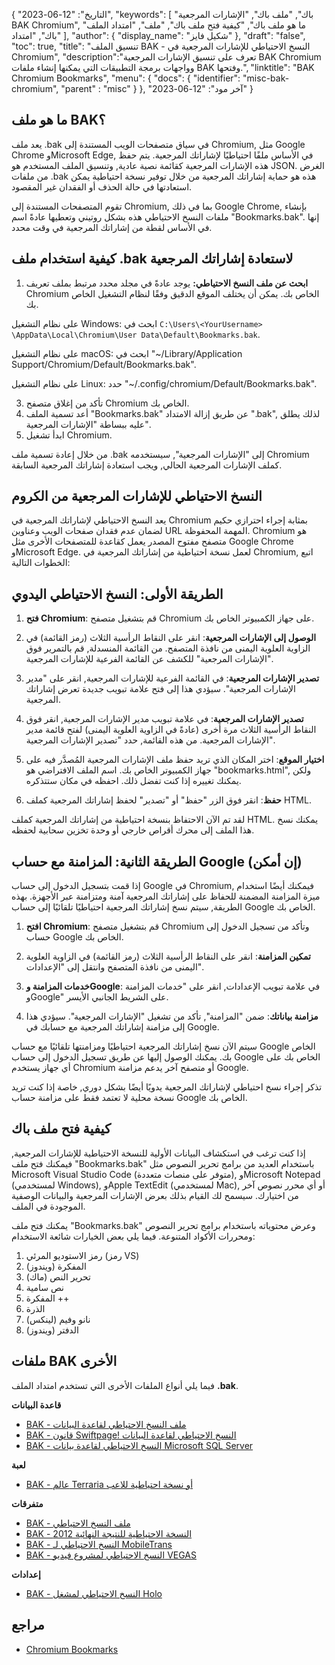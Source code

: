 {
"التاريخ": "12-06-2023",
  "keywords": [
"باك",
"ملف باك",
"الإشارات المرجعية BAK Chromium",
"ما هو ملف باك",
"كيفية فتح ملف باك",
"ملف",
"امتداد الملف باك",
"امتداد"
],
  "author": {
"display_name": "شكيل فايز"
},
"draft": "false",
"toc": true,
"title": "تنسيق الملف BAK - النسخ الاحتياطي للإشارات المرجعية في Chromium",
  "description":"تعرف على تنسيق الإشارات المرجعية BAK Chromium وواجهات برمجة التطبيقات التي يمكنها إنشاء ملفات BAK وفتحها.",
"linktitle": "BAK Chromium Bookmarks",
  "menu": {
    "docs": {
      "identifier": "misc-bak-chromium",
"parent" : "misc"
}
},
"آخر مود": "12-06-2023"
}

## ما هو ملف BAK؟

يعد ملف .bak في سياق متصفحات الويب المستندة إلى Chromium, مثل Google Chrome وMicrosoft Edge, في الأساس ملفًا احتياطيًا لإشاراتك المرجعية. يتم حفظ هذه الإشارات المرجعية كقائمة نصية عادية, وتنسيق الملف المستخدم هو JSON. الغرض من ملفات .bak هذه هو حماية إشاراتك المرجعية من خلال توفير نسخة احتياطية يمكن استعادتها في حالة الحذف أو الفقدان غير المقصود.

تقوم المتصفحات المستندة إلى Chromium, بما في ذلك Google Chrome, بإنشاء ملفات النسخ الاحتياطي هذه بشكل روتيني وتعطيها عادةً اسم "Bookmarks.bak". إنها في الأساس لقطة من إشاراتك المرجعية في وقت محدد.

## كيفية استخدام ملف .bak لاستعادة إشاراتك المرجعية

1. **ابحث عن ملف النسخ الاحتياطي:** يوجد عادةً في مجلد محدد مرتبط بملف تعريف Chromium الخاص بك. يمكن أن يختلف الموقع الدقيق وفقًا لنظام التشغيل الخاص بك.

على نظام التشغيل Windows: ابحث في `C:\Users\<YourUsername> \AppData\Local\Chromium\User Data\Default\Bookmarks.bak`.

على نظام التشغيل macOS: ابحث في "~/Library/Application Support/Chromium/Default/Bookmarks.bak".

على نظام التشغيل Linux: حدد "~/.config/chromium/Default/Bookmarks.bak".

3. تأكد من إغلاق متصفح Chromium الخاص بك.
4. أعد تسمية الملف "Bookmarks.bak" عن طريق إزالة الامتداد ".bak", لذلك يطلق عليه ببساطة "الإشارات المرجعية".
5. ابدأ تشغيل Chromium.

من خلال إعادة تسمية ملف .bak إلى "الإشارات المرجعية", سيستخدمه Chromium كملف الإشارات المرجعية الحالي, ويجب استعادة إشاراتك المرجعية السابقة.

## النسخ الاحتياطي للإشارات المرجعية من الكروم

يعد النسخ الاحتياطي لإشاراتك المرجعية في Chromium بمثابة إجراء احترازي حكيم لضمان عدم فقدان صفحات الويب وعناوين URL المهمة المحفوظة. Chromium هو متصفح مفتوح المصدر يعمل كقاعدة للمتصفحات الأخرى مثل Google Chrome وMicrosoft Edge. لعمل نسخة احتياطية من إشاراتك المرجعية في Chromium, اتبع الخطوات التالية:

## الطريقة الأولى: النسخ الاحتياطي اليدوي

1. **فتح Chromium**: قم بتشغيل متصفح Chromium على جهاز الكمبيوتر الخاص بك.

2. **الوصول إلى الإشارات المرجعية**: انقر على النقاط الرأسية الثلاث (رمز القائمة) في الزاوية العلوية اليمنى من نافذة المتصفح. من القائمة المنسدلة, قم بالتمرير فوق "الإشارات المرجعية" للكشف عن القائمة الفرعية للإشارات المرجعية.

3. **تصدير الإشارات المرجعية**: في القائمة الفرعية للإشارات المرجعية, انقر على "مدير الإشارات المرجعية". سيؤدي هذا إلى فتح علامة تبويب جديدة تعرض إشاراتك المرجعية.

4. **تصدير الإشارات المرجعية**: في علامة تبويب مدير الإشارات المرجعية, انقر فوق النقاط الرأسية الثلاث مرة أخرى (عادةً في الزاوية العلوية اليمنى) لفتح قائمة مدير الإشارات المرجعية. من هذه القائمة, حدد "تصدير الإشارات المرجعية".

5. **اختيار الموقع**: اختر المكان الذي تريد حفظ ملف الإشارات المرجعية المُصدَّر فيه على جهاز الكمبيوتر الخاص بك. اسم الملف الافتراضي هو "bookmarks.html", ولكن يمكنك تغييره إذا كنت تفضل ذلك. احفظه في مكان ستتذكره.

6. **حفظ**: انقر فوق الزر "حفظ" أو "تصدير" لحفظ إشاراتك المرجعية كملف HTML.

لقد تم الآن الاحتفاظ بنسخة احتياطية من إشاراتك المرجعية كملف HTML. يمكنك نسخ هذا الملف إلى محرك أقراص خارجي أو وحدة تخزين سحابية لحفظه.

## الطريقة الثانية: المزامنة مع حساب Google (إن أمكن)

إذا قمت بتسجيل الدخول إلى حساب Google في Chromium, فيمكنك أيضًا استخدام ميزة المزامنة المضمنة للحفاظ على إشاراتك المرجعية آمنة ومتزامنة عبر الأجهزة. بهذه الطريقة, سيتم نسخ إشاراتك المرجعية احتياطيًا تلقائيًا إلى حساب Google الخاص بك.

1. **افتح Chromium**: قم بتشغيل متصفح Chromium وتأكد من تسجيل الدخول إلى حساب Google الخاص بك.

2. **تمكين المزامنة**: انقر على النقاط الرأسية الثلاث (رمز القائمة) في الزاوية العلوية اليمنى من نافذة المتصفح وانتقل إلى "الإعدادات".

3. **خدمات المزامنة وGoogle**: في علامة تبويب الإعدادات, انقر على "خدمات المزامنة وGoogle" على الشريط الجانبي الأيسر.

4. **مزامنة بياناتك**: ضمن "المزامنة", تأكد من تشغيل "الإشارات المرجعية". سيؤدي هذا إلى مزامنة إشاراتك المرجعية مع حسابك في Google.

سيتم الآن نسخ إشاراتك المرجعية احتياطيًا ومزامنتها تلقائيًا مع حساب Google الخاص بك. يمكنك الوصول إليها عن طريق تسجيل الدخول إلى حساب Google الخاص بك على أي جهاز يستخدم Chromium أو متصفح آخر يدعم مزامنة Google.

تذكر إجراء نسخ احتياطي لإشاراتك المرجعية يدويًا أيضًا بشكل دوري, خاصة إذا كنت تريد نسخة محلية لا تعتمد فقط على مزامنة حساب Google الخاص بك.

## كيفية فتح ملف باك

إذا كنت ترغب في استكشاف البيانات الأولية للنسخة الاحتياطية للإشارات المرجعية, فيمكنك فتح ملف "Bookmarks.bak" باستخدام العديد من برامج تحرير النصوص مثل Microsoft Visual Studio Code (متوفر على منصات متعددة), وMicrosoft Notepad (لمستخدمي Windows), وApple TextEdit (لمستخدمي Mac), أو أي محرر نصوص آخر من اختيارك. سيسمح لك القيام بذلك بعرض الإشارات المرجعية والبيانات الوصفية الموجودة في الملف.

يمكنك فتح ملف "Bookmarks.bak" وعرض محتوياته باستخدام برامج تحرير النصوص ومحررات الأكواد المتنوعة. فيما يلي بعض الخيارات شائعة الاستخدام:

1. رمز الاستوديو المرئي (رمز VS)
2. المفكرة (ويندوز)
3. تحرير النص (ماك)
4. نص سامية
5. المفكرة ++
6. الذرة
7. نانو وفيم (لينكس)
8. الدفتر (ويندوز)

## ملفات BAK الأخرى

فيما يلي أنواع الملفات الأخرى التي تستخدم امتداد الملف **.bak**.

**قاعدة البيانات**
- [BAK - ملف النسخ الاحتياطي لقاعدة البيانات](/ar/database/bak/)
- [BAK - قانون Swiftpage! النسخ الاحتياطي لقاعدة البيانات](/ar/database/bak-act/)
- [BAK - النسخ الاحتياطي لقاعدة بيانات Microsoft SQL Server](/ar/database/bak-sqlserver/)

**لعبة**
- [BAK - عالم Terraria أو نسخة احتياطية للاعب](/ar/game/bak-terraria/)

**متفرقات**
- [BAK - ملف النسخ الاحتياطي](/ar/misc/bak-backup/)
- [BAK - النسخة الاحتياطية للنتيجة النهائية 2012](/ar/misc/bak-finale/)
- [BAK - النسخ الاحتياطي لـ MobileTrans](/ar/misc/bak-mobiletrans/)
- [BAK - النسخ الاحتياطي لمشروع فيديو VEGAS](/ar/misc/bak-vegas/)

**إعدادات**
- [BAK - النسخ الاحتياطي لمشغل Holo](/ar/settings/bak-holo/)

## مراجع
* [Chromium Bookmarks](https://www.chromium.org/user-experience/bookmarks/)
